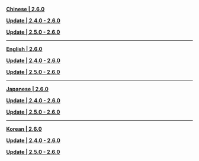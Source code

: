 **[Chinese | 2.6.0](https://autopatchcn.yuanshen.com/client_app/download/pc_zip/20220318210005_l9zBcCngXHqIrxpk/Audio_Chinese_2.6.0.zip)**

**[Update | 2.4.0 - 2.6.0](https://autopatchcn.yuanshen.com/client_app/update/hk4e_cn/18/zh-cn_2.4.0_2.6.0_hdiff_9AkQhmDICMU8q3Jj.zip)**

**[Update | 2.5.0 - 2.6.0](https://autopatchcn.yuanshen.com/client_app/update/hk4e_cn/18/zh-cn_2.5.0_2.6.0_hdiff_MLvpJq9lZgHbTc1O.zip)**

---

**[English | 2.6.0](https://autopatchcn.yuanshen.com/client_app/download/pc_zip/20220318210005_l9zBcCngXHqIrxpk/Audio_English(US)_2.6.0.zip)**

**[Update | 2.4.0 - 2.6.0](https://autopatchcn.yuanshen.com/client_app/update/hk4e_cn/18/en-us_2.4.0_2.6.0_hdiff_0Ut2EZ9cCuwMsmSF.zip)**

**[Update | 2.5.0 - 2.6.0](https://autopatchcn.yuanshen.com/client_app/update/hk4e_cn/18/en-us_2.5.0_2.6.0_hdiff_PU3KXIpxaNW26y5Q.zip)**

---

**[Japanese | 2.6.0](https://autopatchcn.yuanshen.com/client_app/download/pc_zip/20220318210005_l9zBcCngXHqIrxpk/Audio_Japanese_2.6.0.zip)**

**[Update | 2.4.0 - 2.6.0](https://autopatchcn.yuanshen.com/client_app/update/hk4e_cn/18/ja-jp_2.4.0_2.6.0_hdiff_omWbUrt6uSgeAlPF.zip)**

**[Update | 2.5.0 - 2.6.0](https://autopatchcn.yuanshen.com/client_app/update/hk4e_cn/18/ja-jp_2.5.0_2.6.0_hdiff_VahNzv4fbux6G2jF.zip)**

---

**[Korean | 2.6.0](https://autopatchcn.yuanshen.com/client_app/download/pc_zip/20220318210005_l9zBcCngXHqIrxpk/Audio_Korean_2.6.0.zip)**

**[Update | 2.4.0 - 2.6.0](https://autopatchcn.yuanshen.com/client_app/update/hk4e_cn/18/ko-kr_2.4.0_2.6.0_hdiff_rGmPDBxlaed2jHcA.zip)**

**[Update | 2.5.0 - 2.6.0](https://autopatchcn.yuanshen.com/client_app/update/hk4e_cn/18/ko-kr_2.5.0_2.6.0_hdiff_xD8lLITNEQoikq2A.zip)**
